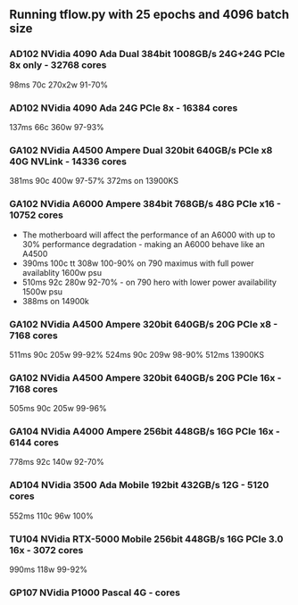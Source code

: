 
## Running tflow.py with 25 epochs and 4096 batch size
### AD102 NVidia 4090 Ada Dual 384bit 1008GB/s 24G+24G PCIe 8x only - 32768 cores
98ms 70c 270x2w 91-70%

### AD102 NVidia 4090 Ada 24G PCIe 8x - 16384 cores
137ms 66c 360w 97-93%

### GA102 NVidia A4500 Ampere Dual 320bit 640GB/s PCIe x8 40G NVLink - 14336 cores
381ms 90c 400w 97-57% 
372ms on 13900KS

### GA102 NVidia A6000 Ampere 384bit 768GB/s 48G PCIe x16 - 10752 cores
- The motherboard will affect the performance of an A6000 with up to 30% performance degradation - making an A6000 behave like an A4500
- 390ms 100c tt 308w 100-90% on 790 maximus with full power availablity 1600w psu
- 510ms 92c 280w 92-70% - on 790 hero with lower power availability 1500w psu
- 388ms on 14900k
  

### GA102 NVidia A4500 Ampere 320bit 640GB/s 20G PCIe x8 - 7168 cores
511ms 90c 205w 99-92%
524ms 90c 209w 98-90%
512ms 13900KS

### GA102 NVidia A4500 Ampere 320bit 640GB/s 20G PCIe 16x - 7168 cores
505ms 90c 205w 99-96%

### GA104 NVidia A4000 Ampere 256bit 448GB/s 16G PCIe 16x - 6144 cores
778ms 92c 140w 92-70%

### AD104 NVidia 3500 Ada Mobile 192bit 432GB/s 12G - 5120 cores
552ms 110c 96w 100%

### TU104 NVidia RTX-5000 Mobile 256bit 448GB/s 16G PCIe 3.0 16x - 3072 cores
990ms 118w 99-92%
### GP107 NVidia P1000 Pascal 4G - cores
